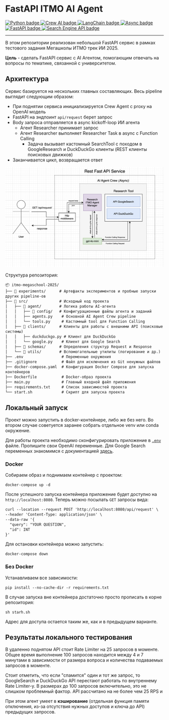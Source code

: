 # FastAPI ITMO AI Agent
<div id="stack-badges">
    <a href="https://docs.python.org/3/index.html">
        <img src="https://img.shields.io/badge/Python-3776AB?style=for-the-badge&logo=python&logoColor=white" alt="Python badge"/>
    </a>
    <a href="https://www.crewai.com/">
        <img src="https://img.shields.io/badge/CrewAI-FF6B6B?style=for-the-badge&logoColor=white" alt="Crew AI badge"/>
    </a>
    <a href="https://www.langchain.com/">
        <img src="https://img.shields.io/badge/LangChain-4A90E2?style=for-the-badge&logoColor=white" alt="LangChain badge"/>
    </a>
    <a href="https://docs.python.org/3/library/asyncio.htmll">
        <img src="https://img.shields.io/badge/Async-8E44AD?style=for-the-badge&logoColor=white" alt="Async badge"/>
    </a>
    <a href="https://fastapi.tiangolo.com/">
        <img src="https://img.shields.io/badge/FastAPI-009688?style=for-the-badge&logo=fastapi&logoColor=white" alt="FastAPI badge"/>
    </a>
    <a href="">
        <img src="https://img.shields.io/badge/Search_Engine_API-F4A261?style=for-the-badge&logoColor=white" alt="Search Engine API badge"/>
    </a>
</div>


-----

В этом репозитории реализован небольшой FastAPI сервис в рамках тестового задания Мегашколы ИТМО трек ИИ 2025.

**Цель** - сделать FastAPI сервис с AI Агентом, помогающим отвечать на вопросы по тематике, связанной 
с университетом.

## Архитектура

Сервис базируется на нескольких главных составляющих. Весь pipeline выглядит следующим образом:
- При поднятии сервиса инициализируется Crew Agent с proxy на OpenAI модель
- FastAPI на эндпоинт `api/request` берет запрос
- Body запроса отправляется в async kickoff-loop ИИ агента
  - Агент Researcher принимает запрос
  - Агент Researcher выполняет Researcher Task в async с Function Calling
    - Задача вызывает кастомный SearchTool с походом в GoogleResearch и DuckDuckGo клиенты (REST клиенты поисковых движков)
- Заканчивается цикл, возвращается ответ

![img](pipeline.png)

Структура репозитория: 
 
```shell
📦 itmo-megaschool-2025/  
├── 📂 experiments/      # Артефакты экспериментов и пробные запуски других pipeline-ов  
├── 📂 src/              # Исходный код проекта  
│   ├── 📂 agent/        # Логика работы AI-агента  
│   │   ├── 📂 config/   # Конфигурационные файлы агента и заданий  
│   │   ├── agents.py    # Основной AI Agent Crew pipeline  
│   │   └── tools.py     # Кастомный tool для Function Calling  
│   ├── 📂 clients/      # Клиенты для работы с внешними API (поисковые системы)  
│   │   ├── duckduckgo.py # Клиент для DuckDuckGo  
│   │   └── google.py    # Клиент для Google Search  
│   ├── 📂 schemas/      # Определения структур Request и Response  
│   └── 📂 utils/        # Вспомогательные утилиты (логирование и др.)  
├── .env                 # Переменные окружения  
├── .gitignore           # Файл для исключения из Git ненужных файлов  
├── docker-compose.yaml  # Конфигурация Docker Compose для запуска контейнеров  
├── Dockerfile           # Docker-образ проекта  
├── main.py              # Главный входной файл приложения  
├── requirements.txt     # Список зависимостей проекта  
└── start.sh             # Скрипт для запуска проекта  
```

## Локальный запуск

Проект можно запустить в docker-контейнере, либо же без него. Во втором случае советуется 
заранее собрать отдельное venv или conda окружение.

Для работы проекта необходимо сконфигурировать приложение в [`.env`](.env) файле. Пропишите 
свои OpenAI переменные. Для Google Search переменных знакомимся с документацией [здесь](https://developers.google.com/custom-search/v1/overview).

### Docker
Собираем образ и поднимаем контейнер с проектом:
```shell
docker-compose up -d
```
После успешного запуска контейнера приложение будет доступно на `http://localhost:8080`. Теперь можно посылать `GET` запросы
вида:

```shell
curl --location --request POST 'http://localhost:8080/api/request' \
--header 'Content-Type: application/json' \
--data-raw '{
  "query": "YOUR QUESTION",
  "id": INT
}'
```

Для остановки контейнера можно запустить:
```shell
docker-compose down
```
### Без Docker 
Устанавливаем все зависимости:
```shell
pip install --no-cache-dir -r requirements.txt
```
В случае запуска вне контейнера достаточно просто прописать в корне репозитория:
```shell
sh starh.sh
```
Адрес для доступа остается таким же, как и в предыдущем варианте.

## Результаты локального тестирования

В удаленно поднятом API стоит Rate Limiter на 25 запросов в моменте.
Общее время выполнение 100 запросов находится между 4 и 7 минутами в зависимости от размера
вопроса и количества подаваемых запросов в моменте.

Стоит отметить, что если "спамится" один и тот же запрос, то GoogleSearch и DuckDuckGo API 
перестают работать по внутреннему Rate Limiter-у. В размерах до 100 запросов включительно, это
не слишком проблемный фактор. API рассчитано на не более чем 25 RPS и 

При этом агент умеет в **кэширование** (отдельная функция памяти отключения, 
из-за отсутствия нужных доступов и ключа до API) предыдущих запросов.

